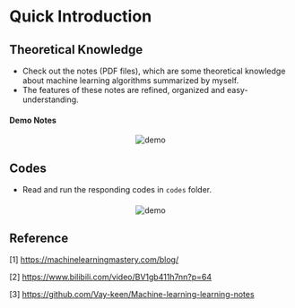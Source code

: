 # Quick Introduction

## Theoretical Knowledge
- Check out the notes (PDF files), which are some theoretical knowledge about machine learning algorithms summarized by myself.
- The features of these notes are refined, organized and easy-understanding.

#### Demo Notes
<div align="center">
<img src="https://github.com/JimengShi/Machine-Learning-Algorithms/blob/master/images/demo_notes.gif" alt="demo" >
</div>

## Codes
- Read and run the responding codes in `codes` folder.

#### 
<div align="center">
<img src="https://github.com/JimengShi/Machine-Learning-Algorithms/blob/master/images/demo_code.png" alt="demo" >
</div>


## Reference
[1] https://machinelearningmastery.com/blog/

[2] https://www.bilibili.com/video/BV1gb411h7nn?p=64

[3] https://github.com/Vay-keen/Machine-learning-learning-notes
